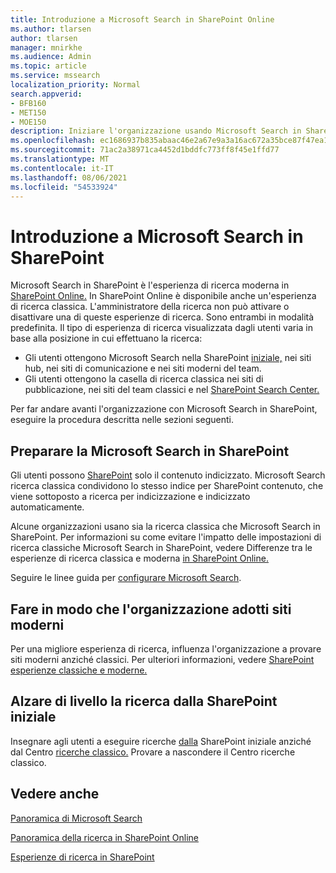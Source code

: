 ```yaml
---
title: Introduzione a Microsoft Search in SharePoint Online
ms.author: tlarsen
author: tlarsen
manager: mnirkhe
ms.audience: Admin
ms.topic: article
ms.service: mssearch
localization_priority: Normal
search.appverid:
- BFB160
- MET150
- MOE150
description: Iniziare l'organizzazione usando Microsoft Search in SharePoint Online
ms.openlocfilehash: ec1686937b835abaac46e2a67e9a3a16ac672a35bce87f47ea1fa59fe0f59f1f
ms.sourcegitcommit: 71ac2a38971ca4452d1bddfc773ff8f45e1ffd77
ms.translationtype: MT
ms.contentlocale: it-IT
ms.lasthandoff: 08/06/2021
ms.locfileid: "54533924"
---
```

# <a name="get-started-with-microsoft-search-in-sharepoint"></a>Introduzione a Microsoft Search in SharePoint

Microsoft Search in SharePoint è l'esperienza di ricerca moderna in [SharePoint Online.](https://products.office.com/sharepoint/collaboration) In SharePoint Online è disponibile anche un'esperienza di ricerca classica. L'amministratore della ricerca non può attivare o disattivare una di queste esperienze di ricerca. Sono entrambi in modalità predefinita. Il tipo di esperienza di ricerca visualizzata dagli utenti varia in base alla posizione in cui effettuano la ricerca:

- Gli utenti ottengono Microsoft Search nella SharePoint [iniziale,](http://sharepoint.com/) nei siti hub, nei siti di comunicazione e nei siti moderni del team.
- Gli utenti ottengono la casella di ricerca classica nei siti di pubblicazione, nei siti del team classici e nel [SharePoint Search Center.](/sharepoint/manage-search-center)

Per far andare avanti l'organizzazione con Microsoft Search in SharePoint, eseguire la procedura descritta nelle sezioni seguenti.

## <a name="prepare-for-microsoft-search-in-sharepoint"></a>Preparare la Microsoft Search in SharePoint

Gli utenti possono [SharePoint](http://sharepoint.com/) solo il contenuto indicizzato. Microsoft Search ricerca classica condividono lo stesso indice per SharePoint contenuto, che viene sottoposto a ricerca per indicizzazione e indicizzato automaticamente. 

Alcune organizzazioni usano sia la ricerca classica che Microsoft Search in SharePoint. Per informazioni su come evitare l'impatto delle impostazioni di ricerca classiche Microsoft Search in SharePoint, vedere Differenze tra le esperienze di ricerca classica e moderna [in SharePoint Online.](/sharepoint/differences-classic-modern-search)

Seguire le linee guida per [configurare Microsoft Search](./setup-microsoft-search.md).


## <a name="get-your-organization-to-adopt-modern-sites"></a>Fare in modo che l'organizzazione adotti siti moderni

Per una migliore esperienza di ricerca, influenza l'organizzazione a provare siti moderni anziché classici. Per ulteriori informazioni, vedere [SharePoint esperienze classiche e moderne.](https://support.office.com/article/SharePoint-classic-and-modern-experiences-5725c103-505d-4a6e-9350-300d3ec7d73f)

## <a name="promote-searching-from-the-sharepoint-start-page"></a>Alzare di livello la ricerca dalla SharePoint iniziale

Insegnare agli utenti a eseguire ricerche [dalla](http://sharepoint.com/) SharePoint iniziale anziché dal Centro [ricerche classico.](/sharepoint/manage-search-center) Provare a nascondere il Centro ricerche classico.

## <a name="see-also"></a>Vedere anche
[Panoramica di Microsoft Search](overview-microsoft-search.md)

[Panoramica della ricerca in SharePoint Online](/sharepoint/overview-of-search)

[Esperienze di ricerca in SharePoint](/sharepoint/get-started-with-modern-search-experience)